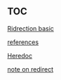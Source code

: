## TOC

[Ridrection basic](redirection-basic.md)

[references](./references.md) 

[Heredoc](heredoc/README.md) 

[note on redirect](./note-on-redirections/README.md)
